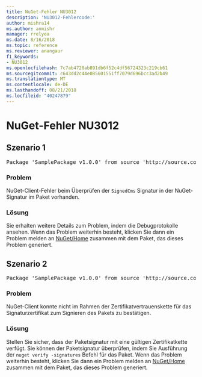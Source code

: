 ```yaml
---
title: NuGet-Fehler NU3012
description: 'NU3012-Fehlercode:'
author: mishra14
ms.author: anmishr
manager: rrelyea
ms.date: 8/16/2018
ms.topic: reference
ms.reviewer: anangaur
f1_keywords:
- NU3012
ms.openlocfilehash: 7c7ab4728ab891db6f52c4df56724323c219cb61
ms.sourcegitcommit: c643dd2c44e085601551ff7079d696bcc3ad2b49
ms.translationtype: MT
ms.contentlocale: de-DE
ms.lasthandoff: 08/21/2018
ms.locfileid: "40247879"
---
```

# <a name="nuget-error-nu3012"></a>NuGet-Fehler NU3012

## <a name="scenario-1"></a>Szenario 1

<pre>Package 'SamplePackage v1.0.0' from source 'http://source.com/index.json': The primary signature validation failed.</pre>

### <a name="issue"></a>Problem

NuGet-Client-Fehler beim Überprüfen der `SignedCms` Signatur in der NuGet-Signatur im Paket vorhanden.


### <a name="solution"></a>Lösung

Sie erhalten weitere Details zum Problem, indem die Debugprotokolle ansehen. Wenn das Problem weiterhin besteht, klicken Sie dann ein Problem melden an [NuGet/Home](https://github.com/NuGet/Home/issues) zusammen mit dem Paket, das dieses Problem generiert.



## <a name="scenario-2"></a>Szenario 2

<pre>Package 'SamplePackage v1.0.0' from source 'http://source.com/index.json': The primary signature found a chain building issue:  A certificate chain processed, but terminated in a root certificate which is not trusted by the trust provider.</pre>

### <a name="issue"></a>Problem

NuGet-Client konnte nicht im Rahmen der Zertifikatvertrauenskette für das Signaturzertifikat zum Signieren des Pakets zu bestätigen.


### <a name="solution"></a>Lösung

Stellen Sie sicher, dass der Paketsignatur mit eine gültigen Zertifikatkette verfügt. Sie können der Paketsignatur überprüfen, indem Sie Ausführung der `nuget verify -signatures` Befehl für das Paket. Wenn das Problem weiterhin besteht, klicken Sie dann ein Problem melden an [NuGet/Home](https://github.com/NuGet/Home/issues) zusammen mit dem Paket, das dieses Problem generiert.


